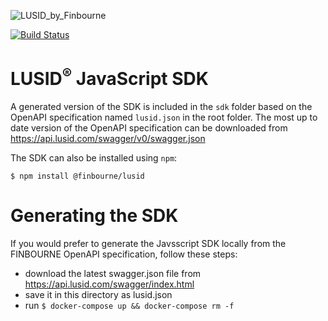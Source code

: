 ![LUSID_by_Finbourne](https://content.finbourne.com/LUSID_repo.png)

[![Build Status](https://travis-ci.org/finbourne/lusid-sdk-js.svg?branch=master)](https://travis-ci.org/finbourne/lusid-sdk-js)

# LUSID<sup>®</sup> JavaScript SDK

A generated version of the SDK is included in the `sdk` folder based on the OpenAPI specification named `lusid.json` in the root folder.  The most up to date version of the OpenAPI specification can be downloaded from https://api.lusid.com/swagger/v0/swagger.json

The SDK can also be installed using `npm`:

```
$ npm install @finbourne/lusid
```

# Generating the SDK
If you would prefer to generate the Javsscript SDK locally from the FINBOURNE OpenAPI specification, follow these steps:

- download the latest swagger.json file from https://api.lusid.com/swagger/index.html
- save it in this directory as lusid.json
- run `$ docker-compose up && docker-compose rm -f`
